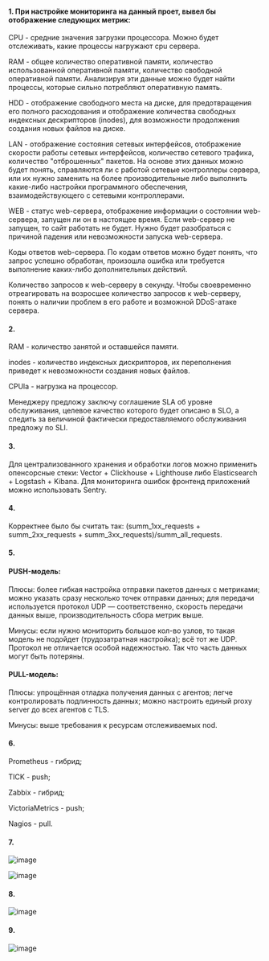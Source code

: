 #### 1. При настройке мониторинга на данный проет, вывел бы отображение следующих метрик:

CPU - средние значения загрузки процессора. Можно будет отслеживать, какие процессы нагружают cpu сервера.

RAM - общее количество оперативной памяти, количество использованной оперативной памяти, количество свободной оперативной памяти. Анализируя эти данные можно будет найти процессы, которые сильно потребляют оперативную память.

HDD -  отображение свободного места на диске, для предотвращения его полного расходования и отображение количества свободных индексных дескрипторов (inodes), для возможности продолжения создания новых файлов на диске.

LAN - отображение состояния сетевых интерфейсов, отображение скорости работы сетевых интерфейсов, количество сетевого трафика, количество "отброшенных" пакетов. На основе этих данных можно будет понять, справляются ли с работой сетевые контроллеры сервера, или их нужно заменить на более производительные либо выполнить какие-либо настройки программного обеспечения, взаимодействующего с сетевыми контроллерами.

WEB - статус web-сервера, отображение информации о состоянии web-сервера, запущен ли он в настоящее время. Если web-сервер не запущен, то сайт работать не будет. Нужно будет разобраться с причиной падения или невозможности запуска web-сервера.

Коды ответов web-сервера. По кодам ответов можно будет понять, что запрос успешно обработан, произошла ошибка или требуется выполнение каких-либо дополнительных действий.

Количество запросов к web-серверу в секунду. Чтобы своевременно отреагировать на возросшее количество запросов к web-серверу, понять о наличии проблем в его работе и возможной DDoS-атаке сервера.

#### 2. 

RAM - количество занятой и оставшейся памяти.

inodes - количество индексных дискрипторов, их переполнения приведет к невозможности создания новых файлов.

CPUla - нагрузка на процессор.

Менеджеру предложу заключу соглашение SLA об уровне обслуживания, целевое качество которого будет описано в SLO, а следить за величиной фактически предоставляемого обслуживания предложу по SLI.

#### 3. 

Для централизованного хранения и обработки логов можно применить опенсорсные стеки: Vector + Clickhouse + Lighthouse либо Elasticsearch + Logstash + Kibana. Для мониторинга ошибок фронтенд приложений можно использовать Sentry.

#### 4.

 Корректнее было бы считать так: (summ_1xx_requests + summ_2xx_requests + summ_3xx_requests)/summ_all_requests.

#### 5. 

#### PUSH-модель:

Плюсы:
более гибкая настройка отправки пакетов данных с метриками;
можно указать сразу несколько точек отправки данных;
для передачи используется протокол UDP — соответственно, скорость передачи данных выше, производительность сбора метрик выше.

Минусы:
если нужно мониторить большое кол-во узлов, то такая модель не подойдет (трудозатратная настройка);
всё тот же UDP. Протокол не отличается особой надежностью. Так что часть данных могут быть потеряны.

#### PULL-модель:

Плюсы:
упрощённая отладка получения данных с агентов;
легче контролировать подлинность данных;
можно настроить единый proxy server до всех агентов с TLS.

Минусы:
выше требования к ресурсам отслеживаемых nod.

#### 6.

Prometheus - гибрид;

TICK - push;

Zabbix - гибрид;

VictoriaMetrics - push;

Nagios - pull.

#### 7.

![image](https://github.com/inyushov/devops-netology/assets/127683348/4d31c294-ee36-4324-bff9-c3d01ef71c4f)

![image](https://github.com/inyushov/devops-netology/assets/127683348/f4708882-7a87-4e38-9034-0cb58ac48963)

#### 8.

![image](https://github.com/inyushov/devops-netology/assets/127683348/26f33f2c-4ebb-4755-b05e-01f2d9e79d3e)

#### 9.

![image](https://github.com/inyushov/devops-netology/assets/127683348/b1e047ab-8d0b-4ee8-85d6-a4b0d49fd9e3)













